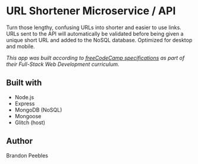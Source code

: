 # URL Shortener Microservice / API
Turn those lengthy, confusing URLs into shorter and easier to use links. URLs sent to the API will automatically be validated before being given a unique short URL and added to the NoSQL database. Optimized for desktop and mobile. 

_This app was built according to [freeCodeCamp specifications](https://www.freecodecamp.org/learn/apis-and-microservices/apis-and-microservices-projects/url-shortener-microservice) as part of their Full-Stack Web Development curriculum._

## Built with
* Node.js
* Express
* MongoDB (NoSQL)
* Mongoose
* Glitch (host)

## Author
Brandon Peebles

